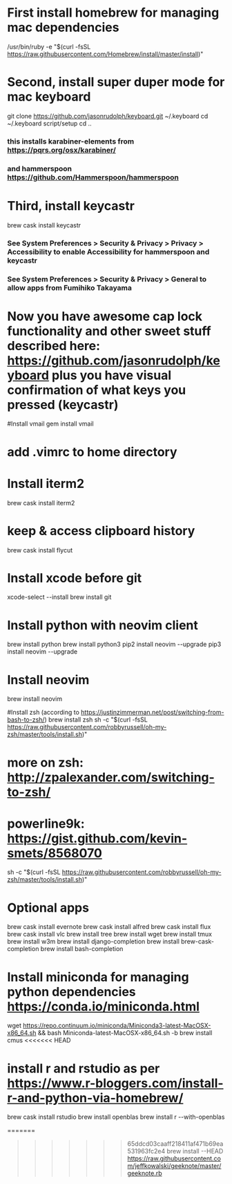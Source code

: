 # First install homebrew for managing mac dependencies
/usr/bin/ruby -e "$(curl -fsSL https://raw.githubusercontent.com/Homebrew/install/master/install)"

# Second, install super duper mode for mac keyboard
git clone https://github.com/jasonrudolph/keyboard.git ~/.keyboard
cd ~/.keyboard
script/setup
cd ..
### this installs karabiner-elements from https://pqrs.org/osx/karabiner/ 
### and hammerspoon https://github.com/Hammerspoon/hammerspoon

# Third, install keycastr
brew cask install keycastr

### See System Preferences > Security & Privacy > Privacy > Accessibility to enable Accessibility for hammerspoon and keycastr
### See System Preferences > Security & Privacy > General to allow apps from Fumihiko Takayama 

# Now you have awesome cap lock functionality and other sweet stuff described here: https://github.com/jasonrudolph/keyboard plus you have visual confirmation of what keys you pressed (keycastr)

#Install vmail
gem install vmail
# add .vimrc to home directory

# Install iterm2
brew cask install iterm2

# keep & access clipboard history
brew cask install flycut

# Install xcode before git
xcode-select --install
brew install git

# Install python with neovim client
brew install python
brew install python3
pip2 install neovim --upgrade
pip3 install neovim --upgrade

# Install neovim
brew install neovim

#Install zsh (according to https://justinzimmerman.net/post/switching-from-bash-to-zsh/)
brew install zsh
sh -c "$(curl -fsSL https://raw.githubusercontent.com/robbyrussell/oh-my-zsh/master/tools/install.sh)"

# more on zsh: http://zpalexander.com/switching-to-zsh/
# powerline9k: https://gist.github.com/kevin-smets/8568070

sh -c "$(curl -fsSL https://raw.githubusercontent.com/robbyrussell/oh-my-zsh/master/tools/install.sh)"

# Optional apps
brew cask install evernote
brew cask install alfred
brew cask install flux
brew cask install vlc
brew install tree
brew install wget
brew install tmux
brew install w3m
brew install django-completion
brew install brew-cask-completion
brew install bash-completion
# Install miniconda for managing python dependencies https://conda.io/miniconda.html
wget https://repo.continuum.io/miniconda/Miniconda3-latest-MacOSX-x86_64.sh && bash Miniconda-latest-MacOSX-x86_64.sh -b
brew install cmus
<<<<<<< HEAD

# install r and rstudio as per https://www.r-bloggers.com/install-r-and-python-via-homebrew/
brew cask install rstudio
brew install openblas
brew install r --with-openblas

=======
>>>>>>> 65ddcd03caaff218411af471b69ea531963fc2e4
brew install --HEAD https://raw.githubusercontent.com/jeffkowalski/geeknote/master/geeknote.rb
